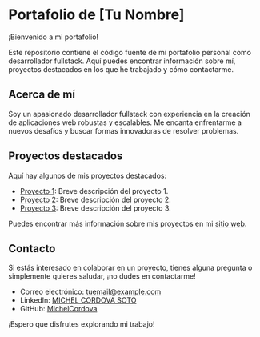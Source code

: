 # Portafolio de [Tu Nombre]

¡Bienvenido a mi portafolio!

Este repositorio contiene el código fuente de mi portafolio personal como desarrollador fullstack. Aquí puedes encontrar información sobre mí, proyectos destacados en los que he trabajado y cómo contactarme.

## Acerca de mí

Soy un apasionado desarrollador fullstack con experiencia en la creación de aplicaciones web robustas y escalables. Me encanta enfrentarme a nuevos desafíos y buscar formas innovadoras de resolver problemas.

## Proyectos destacados

Aquí hay algunos de mis proyectos destacados:

- [Proyecto 1](enlace-al-proyecto-1): Breve descripción del proyecto 1.
- [Proyecto 2](enlace-al-proyecto-2): Breve descripción del proyecto 2.
- [Proyecto 3](enlace-al-proyecto-3): Breve descripción del proyecto 3.

Puedes encontrar más información sobre mis proyectos en mi [sitio web](enlace-a-tu-sitio-web).

## Contacto

Si estás interesado en colaborar en un proyecto, tienes alguna pregunta o simplemente quieres saludar, ¡no dudes en contactarme!

- Correo electrónico: [tuemail@example.com](mailto:tuemail@example.com)
- LinkedIn: [MICHEL CORDOVA SOTO](https://www.linkedin.com/in/michel-cordova-soto-928566240/)
- GitHub: [MichelCordova](https://github.com/MichelCordova)

¡Espero que disfrutes explorando mi trabajo!
